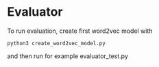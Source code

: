 # Evaluator

To run evaluation, create first word2vec model with

```
python3 create_word2vec_model.py
```

and then run for example evaluator_test.py

